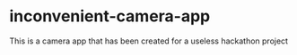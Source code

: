 # inconvenient-camera-app
This is a camera app that has been created for a useless hackathon project
